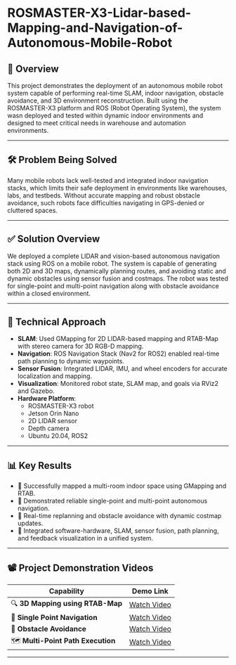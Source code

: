 # ROSMASTER-X3-Lidar-based-Mapping-and-Navigation-of-Autonomous-Mobile-Robot

## 📌 Overview
This project demonstrates the deployment of an autonomous mobile robot system capable of performing real-time SLAM, indoor navigation, obstacle avoidance, and 3D environment reconstruction. Built using the ROSMASTER-X3 platform and ROS (Robot Operating System), the system wasn deployed and tested within dynamic indoor environments and designed to meet critical needs in warehouse and automation environments.

---

## 🛠️ Problem Being Solved
Many mobile robots lack well-tested and integrated indoor navigation stacks, which limits their safe deployment in environments like warehouses, labs, and testbeds. Without accurate mapping and robust obstacle avoidance, such robots face difficulties navigating in GPS-denied or cluttered spaces.

---

## ✅ Solution Overview
We deployed a complete LIDAR and vision-based autonomous navigation stack using ROS on a mobile robot. The system is capable of generating both 2D and 3D maps, dynamically planning routes, and avoiding static and dynamic obstacles using sensor fusion and costmaps. The robot was tested for single-point and multi-point navigation along with obstacle avoidance within a closed environment.

---

## 🧠 Technical Approach
- **SLAM**: Used GMapping for 2D LIDAR-based mapping and RTAB-Map with stereo camera for 3D RGB-D mapping.
- **Navigation**: ROS Navigation Stack (Nav2 for ROS2) enabled real-time path planning to dynamic waypoints.
- **Sensor Fusion**: Integrated LIDAR, IMU, and wheel encoders for accurate localization and mapping.
- **Visualization**: Monitored robot state, SLAM map, and goals via RViz2 and Gazebo.
- **Hardware Platform**: 
  - ROSMASTER-X3 robot
  - Jetson Orin Nano
  - 2D LIDAR sensor
  - Depth camera
  - Ubuntu 20.04, ROS2

---

## 📊 Key Results
- 📍 Successfully mapped a multi-room indoor space using GMapping and RTAB.
- 🚗 Demonstrated reliable single-point and multi-point autonomous navigation.
- 🔁 Real-time replanning and obstacle avoidance with dynamic costmap updates.
- 🧩 Integrated software-hardware, SLAM, sensor fusion, path planning, and feedback visualization in a unified system.

---



## 📽️ Project Demonstration Videos

| Capability                       | Demo Link |
|----------------------------------|-----------|
| 🔍 **3D Mapping using RTAB-Map** | [Watch Video](https://youtu.be/9KygGnynMQQ) |
| 🧭 **Single Point Navigation**   | [Watch Video](https://youtu.be/enwr66FXh1Y) |
| 🚧 **Obstacle Avoidance**        | [Watch Video](https://youtu.be/-TieUhLNg78) |
| 🗺️ **Multi-Point Path Execution**| [Watch Video](https://youtu.be/UOZeWhJ3Q-Y) |

---


